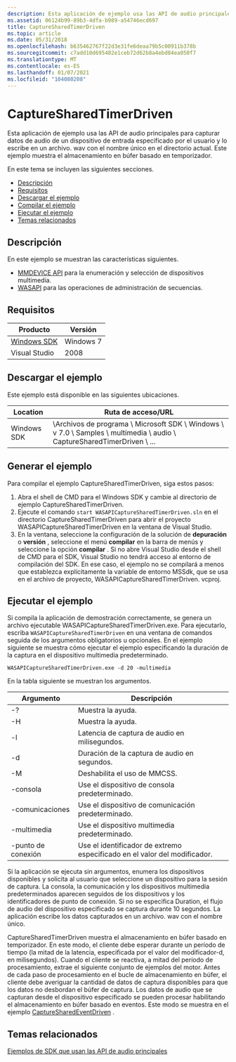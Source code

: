 ```yaml
---
description: Esta aplicación de ejemplo usa las API de audio principales para capturar datos de audio de un dispositivo de entrada especificado por el usuario y lo escribe en un archivo. wav con el nombre único en el directorio actual. Este ejemplo muestra el almacenamiento en búfer basado en temporizador.
ms.assetid: 06124b99-89b3-4dfa-b989-a54746ecd697
title: CaptureSharedTimerDriven
ms.topic: article
ms.date: 05/31/2018
ms.openlocfilehash: b635462767f22d3e31fe6deaa79b5c00911b378b
ms.sourcegitcommit: c7add10d695482e1ceb72d62b8a4ebd84ea050f7
ms.translationtype: MT
ms.contentlocale: es-ES
ms.lasthandoff: 01/07/2021
ms.locfileid: "104080208"
---
```

# <a name="capturesharedtimerdriven"></a>CaptureSharedTimerDriven

Esta aplicación de ejemplo usa las API de audio principales para capturar datos de audio de un dispositivo de entrada especificado por el usuario y lo escribe en un archivo. wav con el nombre único en el directorio actual. Este ejemplo muestra el almacenamiento en búfer basado en temporizador.

En este tema se incluyen las siguientes secciones.

-   [Descripción](#description)
-   [Requisitos](#requirements)
-   [Descargar el ejemplo](#downloading-the-sample)
-   [Compilar el ejemplo](#building-the-sample)
-   [Ejecutar el ejemplo](#running-the-sample)
-   [Temas relacionados](#related-topics)

## <a name="description"></a>Descripción

En este ejemplo se muestran las características siguientes.

-   [MMDEVICE API](mmdevice-api.md) para la enumeración y selección de dispositivos multimedia.
-   [WASAPI](wasapi.md) para las operaciones de administración de secuencias.

## <a name="requirements"></a>Requisitos



| Producto                                                        | Versión   |
|----------------------------------------------------------------|-----------|
| [Windows SDK](https://msdn.microsoft.com/windowsvista/bb980924.aspx) | Windows 7 |
| Visual Studio                                                  | 2008      |



 

## <a name="downloading-the-sample"></a>Descargar el ejemplo

Este ejemplo está disponible en las siguientes ubicaciones.



| Location    | Ruta de acceso/URL                                                                                                  |
|-------------|-----------------------------------------------------------------------------------------------------------|
| Windows SDK | \\Archivos de programa \\ Microsoft SDK \\ Windows \\ v 7.0 \\ Samples \\ multimedia \\ audio \\ CaptureSharedTimerDriven \\ ... |



 

## <a name="building-the-sample"></a>Generar el ejemplo

Para compilar el ejemplo CaptureSharedTimerDriven, siga estos pasos:

1.  Abra el shell de CMD para el Windows SDK y cambie al directorio de ejemplo CaptureSharedTimerDriven.
2.  Ejecute el comando `start WASAPICaptureSharedTimerDriven.sln` en el directorio CaptureSharedTimerDriven para abrir el proyecto WASAPICaptureSharedTimerDriven en la ventana de Visual Studio.
3.  En la ventana, seleccione la configuración de la solución de **depuración** o **versión** , seleccione el menú **compilar** en la barra de menús y seleccione la opción **compilar** . Si no abre Visual Studio desde el shell de CMD para el SDK, Visual Studio no tendrá acceso al entorno de compilación del SDK. En ese caso, el ejemplo no se compilará a menos que establezca explícitamente la variable de entorno MSSdk, que se usa en el archivo de proyecto, WASAPICaptureSharedTimerDriven. vcproj.

## <a name="running-the-sample"></a>Ejecutar el ejemplo

Si compila la aplicación de demostración correctamente, se genera un archivo ejecutable WASAPICaptureSharedTimerDriven.exe. Para ejecutarlo, escriba `WASAPICaptureSharedTimerDriven` en una ventana de comandos seguida de los argumentos obligatorios u opcionales. En el ejemplo siguiente se muestra cómo ejecutar el ejemplo especificando la duración de la captura en el dispositivo multimedia predeterminado.

`WASAPICaptureSharedTimerDriven.exe -d 20 -multimedia`

En la tabla siguiente se muestran los argumentos.

| Argumento        | Descripción                                                |
|-----------------|------------------------------------------------------------|
| -?              | Muestra la ayuda.                                                |
| -H              | Muestra la ayuda.                                                |
| -l              | Latencia de captura de audio en milisegundos.                     |
| -d              | Duración de la captura de audio en segundos.                         |
| -M              | Deshabilita el uso de MMCSS.                                 |
| -consola        | Use el dispositivo de consola predeterminado.                            |
| -comunicaciones | Use el dispositivo de comunicación predeterminado.                      |
| -multimedia     | Use el dispositivo multimedia predeterminado.                         |
| -punto de conexión       | Use el identificador de extremo especificado en el valor del modificador. |



 

Si la aplicación se ejecuta sin argumentos, enumera los dispositivos disponibles y solicita al usuario que seleccione un dispositivo para la sesión de captura. La consola, la comunicación y los dispositivos multimedia predeterminados aparecen seguidos de los dispositivos y los identificadores de punto de conexión. Si no se especifica Duration, el flujo de audio del dispositivo especificado se captura durante 10 segundos. La aplicación escribe los datos capturados en un archivo. wav con el nombre único.

CaptureSharedTimerDriven muestra el almacenamiento en búfer basado en temporizador. En este modo, el cliente debe esperar durante un período de tiempo (la mitad de la latencia, especificada por el valor del modificador-d, en milisegundos). Cuando el cliente se reactiva, a mitad del período de procesamiento, extrae el siguiente conjunto de ejemplos del motor. Antes de cada paso de procesamiento en el bucle de almacenamiento en búfer, el cliente debe averiguar la cantidad de datos de captura disponibles para que los datos no desbordan el búfer de captura. Los datos de audio que se capturan desde el dispositivo especificado se pueden procesar habilitando el almacenamiento en búfer basado en eventos. Este modo se muestra en el ejemplo [CaptureSharedEventDriven](capturesharedeventdriven.md) .

## <a name="related-topics"></a>Temas relacionados

<dl> <dt>

[Ejemplos de SDK que usan las API de audio principales](sdk-samples-that-use-the-core-audio-apis.md)
</dt> </dl>

 

 




